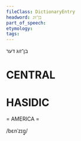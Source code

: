 ```yaml
---
fileClass: DictionaryEntry
headword: בן־זוג
part_of_speech: 
etymology: 
tags: 
---
```

בן־זוג
דער

CENTRAL
========

HASIDIC
=======
= AMERICA = 

/bɛnˈzɪg̥/